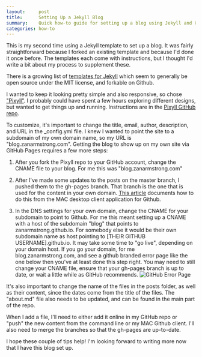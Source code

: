 ```yaml
---
layout:     post
title:      Setting Up a Jekyll Blog
summary:    Quick how-to guide for setting up a blog using Jekyll and GitHub Pages
categories: how-to
---
```


This is my second time using a Jekyll template to set up a blog. It was fairly straightforward because I forked an existing template and because I'd done it once before. The templates each come with instructions, but I thought I'd write a bit about my process to supplement these. 

There is a growing list of [templates for Jekyll](http://jekyllthemes.org/) which seem to generally be open source under the MIT license, and forkable on Github. 

I wanted to keep it looking pretty simple and also responsive, so chose ["Pixyll"](http://jekyllthemes.org/themes/pixyll/). I probably could have spent a few hours exploring different designs, but wanted to get things up and running.  Instructions are in the [Pixyll GitHub repo](https://github.com/johnotander/pixyll).

To customize, it's important to change the title, email, author, description, and URL in the _config.yml file. I knew I wanted to point the site to a subdomain of my own domain name, so my URL is "blog.zanarmstrong.com".  Getting the blog to show up on my own site via GitHub Pages requires a few more steps: 

1. After you fork the Pixyll repo to your GitHub account, change the CNAME file to your blog. For me this was "blog.zanarmstrong.com"

2. After I've made some updates to the posts on the master branch, I pushed them to the gh-pages branch. That branch is the one that is used for the content in your own domain. [This article](https://help.github.com/articles/merging-branches/) documents how to do this from the MAC desktop client application for Github. 

3. In the DNS settings for your own domain, change the CNAME for your subdomain to point to Github.  For me this meant setting up a CNAME with a host of the subdomain "blog" that points to zanarmstrong.github.io. For somebody else it would be their own subdomain name as host pointing to [THEIR GITHUB USERNAME].github.io. It may take some time to "go live", depending on your domain host. If you go your domain, for me blog.zanarmstrong.com, and see a github branded error page like the one below then you've at least done this step right. You may need to still change your CNAME file, ensure that your gh-pages branch is up to date, or wait a little while as GitHub recommends. ![GitHub Error Page](https://lh5.googleusercontent.com/AQmi6sMh217ee9swPV2CM46cyCs0IRZakxjG5rVwX1Vx=w306-h207-p-no)

It's also important to change the name of the files in the posts folder, as well as their content, since the dates come from the title of the files. The "about.md" file also needs to be updated, and can be found in the main part of the repo. 

When I add a file, I'll need to either add it online in my GitHub repo or "push" the new content from the command line or my MAC Github client. I'll also need to merge the branches so that the gh-pages are up-to-date. 

I hope these couple of tips help! I'm looking forward to writing more now that I have this blog set up.  